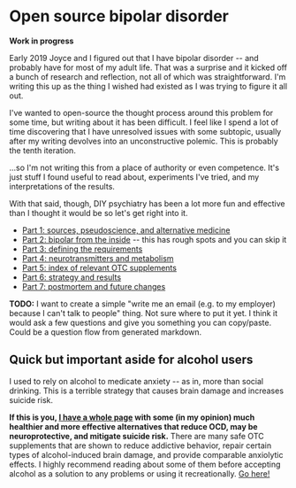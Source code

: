 # Open source bipolar disorder
**Work in progress**

Early 2019 Joyce and I figured out that I have bipolar disorder -- and probably have for most of my adult life. That was a surprise and it kicked off a bunch of research and reflection, not all of which was straightforward. I'm writing this up as the thing I wished had existed as I was trying to figure it all out.

I've wanted to open-source the thought process around this problem for some time, but writing about it has been difficult. I feel like I spend a lot of time discovering that I have unresolved issues with some subtopic, usually after my writing devolves into an unconstructive polemic. This is probably the tenth iteration.

...so I'm not writing this from a place of authority or even competence. It's just stuff I found useful to read about, experiments I've tried, and my interpretations of the results.

With that said, though, DIY psychiatry has been a lot more fun and effective than I thought it would be so let's get right into it.

+ [Part 1: sources, pseudoscience, and alternative medicine](sources.md)
+ [Part 2: bipolar from the inside](inside.md) -- this has rough spots and you can skip it
+ [Part 3: defining the requirements](requirements.md)
+ [Part 4: neurotransmitters and metabolism](neurotransmitters.md)
+ [Part 5: index of relevant OTC supplements](supplements.md)
+ [Part 6: strategy and results](strategy.md)
+ [Part 7: postmortem and future changes](postmortem.md)

**TODO:** I want to create a simple "write me an email (e.g. to my employer) because I can't talk to people" thing. Not sure where to put it yet. I think it would ask a few questions and give you something you can copy/paste. Could be a question flow from generated markdown.


## Quick but important aside for alcohol users
I used to rely on alcohol to medicate anxiety -- as in, more than social drinking. This is a terrible strategy that causes brain damage and increases suicide risk.

**If this is you, [I have a whole page](alcohol-substitution.md) with some (in my opinion) much healthier and more effective alternatives that reduce OCD, may be neuroprotective, and mitigate suicide risk.** There are many safe OTC supplements that are shown to reduce addictive behavior, repair certain types of alcohol-induced brain damage, and provide comparable anxiolytic effects. I highly recommend reading about some of them before accepting alcohol as a solution to any problems or using it recreationally. [Go here!](alcohol-substitution.md)
